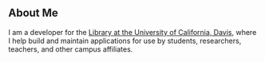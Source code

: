 ## About Me

I am a developer for the [Library at the University of California, Davis](https://library.ucdavis.edu), where I help build and maintain applications for use by students, researchers, teachers, and other campus affiliates.
